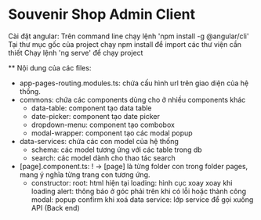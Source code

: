 # Souvenir Shop Admin Client

Cài đặt angular: Trên command line chạy lệnh 'npm install -g @angular/cli'
Tại thư mục gốc của project chạy npm install để import các thư viện cần thiết
Chạy lệnh 'ng serve' để chạy project



** Nội dung của các files:
  * app-pages-routing.modules.ts: chứa cấu hình url trên giao diện của hệ thống.
  * commons: chứa các components dùng cho ở nhiều components khác
    * data-table: component tạo data table
    * date-picker: component tạo date picker
    * dropdown-menu: component tạo combobox
    * modal-wrapper: component tạo các modal popup
  * data-services: chứa các con model của hệ thống
    * schema: các model tương ứng với các table trong db
    * search: các model dành cho thao tác search
  * [page].component.ts:
    ! -> [page] là từng folder con trong folder pages, mang ý nghĩa từng trang con tương ứng.
    * constructor:
        root: html hiện tại
        loading: hình cục xoay xoay khi loading
        alert: thông báo ở góc phải trên khi có lỗi hoặc thành công
        modal: popup confirm khi xoá data
        service: lớp service để gọi xuống API (Back end)
